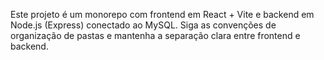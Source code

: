 <!-- Use this file to provide workspace-specific custom instructions to Copilot. For more details, visit https://code.visualstudio.com/docs/copilot/copilot-customization#_use-a-githubcopilotinstructionsmd-file -->

Este projeto é um monorepo com frontend em React + Vite e backend em Node.js (Express) conectado ao MySQL. Siga as convenções de organização de pastas e mantenha a separação clara entre frontend e backend.
